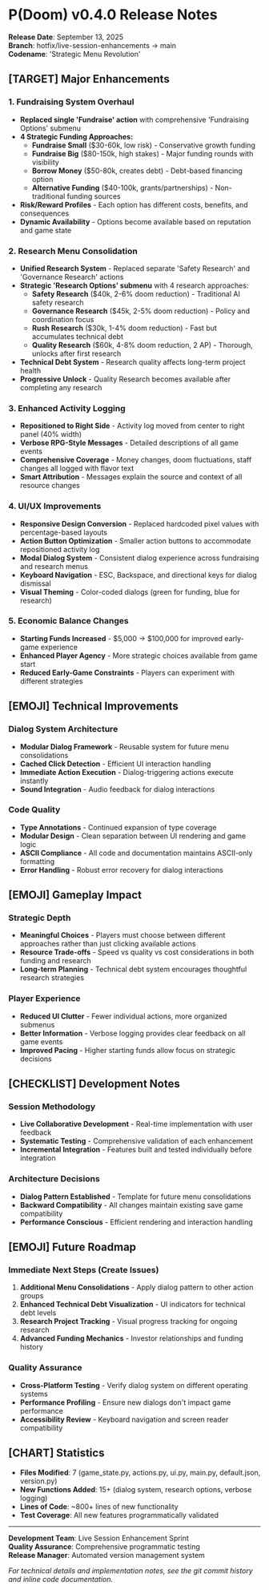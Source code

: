 # P(Doom) v0.4.0 Release Notes

**Release Date**: September 13, 2025  
**Branch**: hotfix/live-session-enhancements -> main  
**Codename**: 'Strategic Menu Revolution'

## [TARGET] Major Enhancements

### **1. Fundraising System Overhaul**
- **Replaced single 'Fundraise' action** with comprehensive 'Fundraising Options' submenu
- **4 Strategic Funding Approaches:**
  - **Fundraise Small** ($30-60k, low risk) - Conservative growth funding
  - **Fundraise Big** ($80-150k, high stakes) - Major funding rounds with visibility
  - **Borrow Money** ($50-80k, creates debt) - Debt-based financing option
  - **Alternative Funding** ($40-100k, grants/partnerships) - Non-traditional funding sources
- **Risk/Reward Profiles** - Each option has different costs, benefits, and consequences
- **Dynamic Availability** - Options become available based on reputation and game state

### **2. Research Menu Consolidation** 
- **Unified Research System** - Replaced separate 'Safety Research' and 'Governance Research' actions
- **Strategic 'Research Options' submenu** with 4 research approaches:
  - **Safety Research** ($40k, 2-6% doom reduction) - Traditional AI safety research
  - **Governance Research** ($45k, 2-5% doom reduction) - Policy and coordination focus  
  - **Rush Research** ($30k, 1-4% doom reduction) - Fast but accumulates technical debt
  - **Quality Research** ($60k, 4-8% doom reduction, 2 AP) - Thorough, unlocks after first research
- **Technical Debt System** - Research quality affects long-term project health
- **Progressive Unlock** - Quality Research becomes available after completing any research

### **3. Enhanced Activity Logging**
- **Repositioned to Right Side** - Activity log moved from center to right panel (40% width)
- **Verbose RPG-Style Messages** - Detailed descriptions of all game events
- **Comprehensive Coverage** - Money changes, doom fluctuations, staff changes all logged with flavor text
- **Smart Attribution** - Messages explain the source and context of all resource changes

### **4. UI/UX Improvements**
- **Responsive Design Conversion** - Replaced hardcoded pixel values with percentage-based layouts
- **Action Button Optimization** - Smaller action buttons to accommodate repositioned activity log
- **Modal Dialog System** - Consistent dialog experience across fundraising and research menus
- **Keyboard Navigation** - ESC, Backspace, and directional keys for dialog dismissal
- **Visual Theming** - Color-coded dialogs (green for funding, blue for research)

### **5. Economic Balance Changes**
- **Starting Funds Increased** - $5,000 -> $100,000 for improved early-game experience
- **Enhanced Player Agency** - More strategic choices available from game start
- **Reduced Early-Game Constraints** - Players can experiment with different strategies

## [EMOJI] Technical Improvements

### **Dialog System Architecture**
- **Modular Dialog Framework** - Reusable system for future menu consolidations
- **Cached Click Detection** - Efficient UI interaction handling
- **Immediate Action Execution** - Dialog-triggering actions execute instantly
- **Sound Integration** - Audio feedback for dialog interactions

### **Code Quality**
- **Type Annotations** - Continued expansion of type coverage
- **Modular Design** - Clean separation between UI rendering and game logic
- **ASCII Compliance** - All code and documentation maintains ASCII-only formatting
- **Error Handling** - Robust error recovery for dialog interactions

## [EMOJI] Gameplay Impact

### **Strategic Depth**
- **Meaningful Choices** - Players must choose between different approaches rather than just clicking available actions
- **Resource Trade-offs** - Speed vs quality vs cost considerations in both funding and research
- **Long-term Planning** - Technical debt system encourages thoughtful research strategies

### **Player Experience**
- **Reduced UI Clutter** - Fewer individual actions, more organized submenus
- **Better Information** - Verbose logging provides clear feedback on all game events
- **Improved Pacing** - Higher starting funds allow focus on strategic decisions

## [CHECKLIST] Development Notes

### **Session Methodology**
- **Live Collaborative Development** - Real-time implementation with user feedback
- **Systematic Testing** - Comprehensive validation of each enhancement
- **Incremental Integration** - Features built and tested individually before integration

### **Architecture Decisions**
- **Dialog Pattern Established** - Template for future menu consolidations
- **Backward Compatibility** - All changes maintain existing save game compatibility
- **Performance Conscious** - Efficient rendering and interaction handling

## [EMOJI] Future Roadmap

### **Immediate Next Steps (Create Issues)**
1. **Additional Menu Consolidations** - Apply dialog pattern to other action groups
2. **Enhanced Technical Debt Visualization** - UI indicators for technical debt levels
3. **Research Project Tracking** - Visual progress tracking for ongoing research
4. **Advanced Funding Mechanics** - Investor relationships and funding history

### **Quality Assurance**
- **Cross-Platform Testing** - Verify dialog system on different operating systems
- **Performance Profiling** - Ensure new dialogs don't impact game performance
- **Accessibility Review** - Keyboard navigation and screen reader compatibility

## [CHART] Statistics
- **Files Modified**: 7 (game_state.py, actions.py, ui.py, main.py, default.json, version.py)
- **New Functions Added**: 15+ (dialog system, research options, verbose logging)
- **Lines of Code**: ~800+ lines of new functionality
- **Test Coverage**: All new features programmatically validated

---

**Development Team**: Live Session Enhancement Sprint  
**Quality Assurance**: Comprehensive programmatic testing  
**Release Manager**: Automated version management system  

*For technical details and implementation notes, see the git commit history and inline code documentation.*
